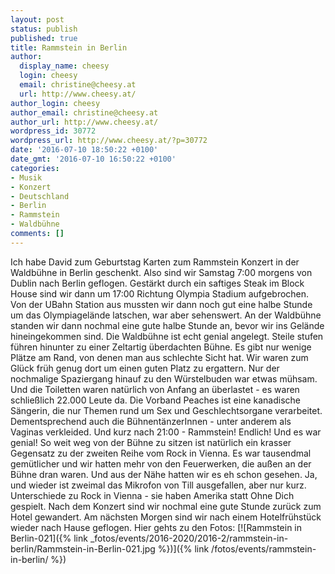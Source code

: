 ```yaml
---
layout: post
status: publish
published: true
title: Rammstein in Berlin
author:
  display_name: cheesy
  login: cheesy
  email: christine@cheesy.at
  url: http://www.cheesy.at/
author_login: cheesy
author_email: christine@cheesy.at
author_url: http://www.cheesy.at/
wordpress_id: 30772
wordpress_url: http://www.cheesy.at/?p=30772
date: '2016-07-10 18:50:22 +0100'
date_gmt: '2016-07-10 16:50:22 +0100'
categories:
- Musik
- Konzert
- Deutschland
- Berlin
- Rammstein
- Waldbühne
comments: []
---
```

Ich habe David zum Geburtstag Karten zum Rammstein Konzert in der Waldbühne in Berlin geschenkt. Also sind wir Samstag 7:00 morgens von Dublin nach Berlin geflogen. Gestärkt durch ein saftiges Steak im Block House sind wir dann um 17:00 Richtung Olympia Stadium aufgebrochen. Von der UBahn Station aus mussten wir dann noch gut eine halbe Stunde um das Olympiagelände latschen, war aber sehenswert.
An der Waldbühne standen wir dann nochmal eine gute halbe Stunde an, bevor wir ins Gelände hineingekommen sind. Die Waldbühne ist echt genial angelegt. Steile stufen führen hinunter zu einer Zeltartig überdachten Bühne. Es gibt nur wenige Plätze am Rand, von denen man aus schlechte Sicht hat. Wir waren zum Glück früh genug dort um einen guten Platz zu ergattern. Nur der nochmalige Spaziergang hinauf zu den Würstelbuden war etwas mühsam. Und die Toiletten waren natürlich von Anfang an überlastet - es waren schließlich 22.000 Leute da.
Die Vorband Peaches ist eine kanadische Sängerin, die nur Themen rund um Sex und Geschlechtsorgane verarbeitet. Dementsprechend auch die BühnentänzerInnen - unter anderem als Vaginas verkleided.
Und kurz nach 21:00 - Rammstein! Endlich! Und es war genial! So weit weg von der Bühne zu sitzen ist natürlich ein krasser Gegensatz zu der zweiten Reihe vom Rock in Vienna. Es war tausendmal gemütlicher und wir hatten mehr von den Feuerwerken, die außen an der Bühne dran waren. Und aus der Nähe hatten wir es eh schon gesehen. Ja, und wieder ist zweimal das Mikrofon von Till ausgefallen, aber nur kurz. Unterschiede zu Rock in Vienna - sie haben Amerika statt Ohne Dich gespielt.
Nach dem Konzert sind wir nochmal eine gute Stunde zurück zum Hotel gewandert.
Am nächsten Morgen sind wir nach einem Hotelfrühstück wieder nach Hause geflogen.
Hier gehts zu den Fotos:
[![Rammstein in Berlin-021]({% link _fotos/events/2016-2020/2016-2/rammstein-in-berlin/Rammstein-in-Berlin-021.jpg %})]({% link /fotos/events/rammstein-in-berlin/ %})
